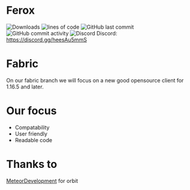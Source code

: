 # Ferox
![Downloads](https://img.shields.io/github/downloads/olliem5/ferox/total)
![lines of code](https://tokei.rs/b1/github/olliem5/ferox)
![GitHub last commit](https://img.shields.io/github/last-commit/olliem5/ferox)
![GitHub commit activity](https://img.shields.io/github/commit-activity/w/olliem5/ferox)
![Discord](https://discordapp.com/api/guilds/849353076832993290/widget.png?style=shield)
Discord: https://discord.gg/heesAu5mmS

# Fabric
On our fabric branch we will focus on a new good opensource client for 1.16.5 and later.

# Our focus
- Compatability
- User friendly
- Readable code

# Thanks to
[MeteorDevelopment](https://github.com/MeteorDevelopment) for orbit
